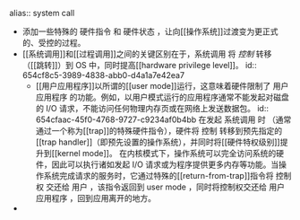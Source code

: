 alias:: system call

- 添加一些特殊的 硬件指令 和 硬件状态 ，让向[[操作系统]]过渡变为更正式的、受控的过程。
- [[系统调用]]和[[过程调用]]之间的关键区别在于，系统调用 将 *控制* 转移（[[跳转]]）到 OS 中，同时提高[[hardware privilege level]]。
  id:: 654cf8c5-3989-4838-abb0-d4a1a7e42ea7
	- [[用户应用程序]]以所谓的[[user mode]]运行，这意味着硬件限制了 用户应用程序 的功能。例如，以用户模式运行的应用程序通常不能发起对磁盘的 I/O 请求，不能访问任何物理内存页或在网络上发送数据包。
	  id:: 654cfaac-45f0-4768-9727-c9234af0b4bb
	  在发起 系统调用 时 （通常通过一个称为[[trap]]的特殊硬件指令），硬件将 控制 转移到预先指定的[[trap handler]]（即预先设置的操作系统），并同时将[[硬件特权级别]]提升到[[kernel mode]]。
	  在内核模式下，操作系统可以完全访问系统的硬件，因此可以执行诸如发起 I/O 请求或为程序提供更多内存等功能。当操作系统完成请求的服务时，它通过特殊的[[return-from-trap]]指令将 控制权 交还给 用户 ，该指令返回到 user mode ，同时将控制权交还给 用户应用程序 ，回到应用离开的地方。
-